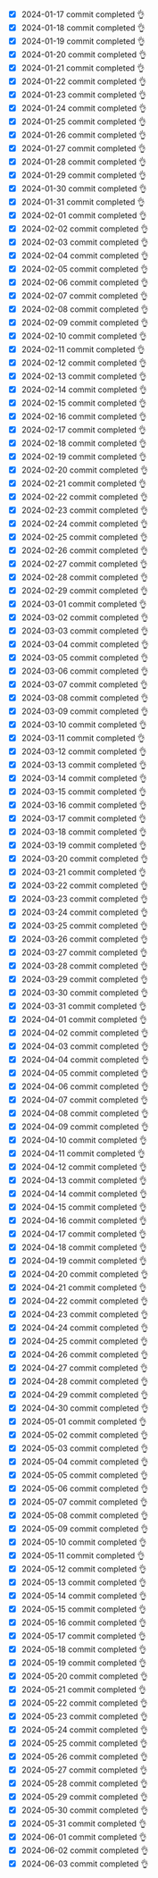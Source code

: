 - [x] 2024-01-17 commit completed 👌
- [x] 2024-01-18 commit completed 👌
- [x] 2024-01-19 commit completed 👌
- [x] 2024-01-20 commit completed 👌
- [x] 2024-01-21 commit completed 👌
- [x] 2024-01-22 commit completed 👌
- [x] 2024-01-23 commit completed 👌
- [x] 2024-01-24 commit completed 👌
- [x] 2024-01-25 commit completed 👌
- [x] 2024-01-26 commit completed 👌
- [x] 2024-01-27 commit completed 👌
- [x] 2024-01-28 commit completed 👌
- [x] 2024-01-29 commit completed 👌
- [x] 2024-01-30 commit completed 👌
- [x] 2024-01-31 commit completed 👌
- [x] 2024-02-01 commit completed 👌
- [x] 2024-02-02 commit completed 👌
- [x] 2024-02-03 commit completed 👌
- [x] 2024-02-04 commit completed 👌
- [x] 2024-02-05 commit completed 👌
- [x] 2024-02-06 commit completed 👌
- [x] 2024-02-07 commit completed 👌
- [x] 2024-02-08 commit completed 👌
- [x] 2024-02-09 commit completed 👌
- [x] 2024-02-10 commit completed 👌
- [x] 2024-02-11 commit completed 👌
- [x] 2024-02-12 commit completed 👌
- [x] 2024-02-13 commit completed 👌
- [x] 2024-02-14 commit completed 👌
- [x] 2024-02-15 commit completed 👌
- [x] 2024-02-16 commit completed 👌
- [x] 2024-02-17 commit completed 👌
- [x] 2024-02-18 commit completed 👌
- [x] 2024-02-19 commit completed 👌
- [x] 2024-02-20 commit completed 👌
- [x] 2024-02-21 commit completed 👌
- [x] 2024-02-22 commit completed 👌
- [x] 2024-02-23 commit completed 👌
- [x] 2024-02-24 commit completed 👌
- [x] 2024-02-25 commit completed 👌
- [x] 2024-02-26 commit completed 👌
- [x] 2024-02-27 commit completed 👌
- [x] 2024-02-28 commit completed 👌
- [x] 2024-02-29 commit completed 👌
- [x] 2024-03-01 commit completed 👌
- [x] 2024-03-02 commit completed 👌
- [x] 2024-03-03 commit completed 👌
- [x] 2024-03-04 commit completed 👌
- [x] 2024-03-05 commit completed 👌
- [x] 2024-03-06 commit completed 👌
- [x] 2024-03-07 commit completed 👌
- [x] 2024-03-08 commit completed 👌
- [x] 2024-03-09 commit completed 👌
- [x] 2024-03-10 commit completed 👌
- [x] 2024-03-11 commit completed 👌
- [x] 2024-03-12 commit completed 👌
- [x] 2024-03-13 commit completed 👌
- [x] 2024-03-14 commit completed 👌
- [x] 2024-03-15 commit completed 👌
- [x] 2024-03-16 commit completed 👌
- [x] 2024-03-17 commit completed 👌
- [x] 2024-03-18 commit completed 👌
- [x] 2024-03-19 commit completed 👌
- [x] 2024-03-20 commit completed 👌
- [x] 2024-03-21 commit completed 👌
- [x] 2024-03-22 commit completed 👌
- [x] 2024-03-23 commit completed 👌
- [x] 2024-03-24 commit completed 👌
- [x] 2024-03-25 commit completed 👌
- [x] 2024-03-26 commit completed 👌
- [x] 2024-03-27 commit completed 👌
- [x] 2024-03-28 commit completed 👌
- [x] 2024-03-29 commit completed 👌
- [x] 2024-03-30 commit completed 👌
- [x] 2024-03-31 commit completed 👌
- [x] 2024-04-01 commit completed 👌
- [x] 2024-04-02 commit completed 👌
- [x] 2024-04-03 commit completed 👌
- [x] 2024-04-04 commit completed 👌
- [x] 2024-04-05 commit completed 👌
- [x] 2024-04-06 commit completed 👌
- [x] 2024-04-07 commit completed 👌
- [x] 2024-04-08 commit completed 👌
- [x] 2024-04-09 commit completed 👌
- [x] 2024-04-10 commit completed 👌
- [x] 2024-04-11 commit completed 👌
- [x] 2024-04-12 commit completed 👌
- [x] 2024-04-13 commit completed 👌
- [x] 2024-04-14 commit completed 👌
- [x] 2024-04-15 commit completed 👌
- [x] 2024-04-16 commit completed 👌
- [x] 2024-04-17 commit completed 👌
- [x] 2024-04-18 commit completed 👌
- [x] 2024-04-19 commit completed 👌
- [x] 2024-04-20 commit completed 👌
- [x] 2024-04-21 commit completed 👌
- [x] 2024-04-22 commit completed 👌
- [x] 2024-04-23 commit completed 👌
- [x] 2024-04-24 commit completed 👌
- [x] 2024-04-25 commit completed 👌
- [x] 2024-04-26 commit completed 👌
- [x] 2024-04-27 commit completed 👌
- [x] 2024-04-28 commit completed 👌
- [x] 2024-04-29 commit completed 👌
- [x] 2024-04-30 commit completed 👌
- [x] 2024-05-01 commit completed 👌
- [x] 2024-05-02 commit completed 👌
- [x] 2024-05-03 commit completed 👌
- [x] 2024-05-04 commit completed 👌
- [x] 2024-05-05 commit completed 👌
- [x] 2024-05-06 commit completed 👌
- [x] 2024-05-07 commit completed 👌
- [x] 2024-05-08 commit completed 👌
- [x] 2024-05-09 commit completed 👌
- [x] 2024-05-10 commit completed 👌
- [x] 2024-05-11 commit completed 👌
- [x] 2024-05-12 commit completed 👌
- [x] 2024-05-13 commit completed 👌
- [x] 2024-05-14 commit completed 👌
- [x] 2024-05-15 commit completed 👌
- [x] 2024-05-16 commit completed 👌
- [x] 2024-05-17 commit completed 👌
- [x] 2024-05-18 commit completed 👌
- [x] 2024-05-19 commit completed 👌
- [x] 2024-05-20 commit completed 👌
- [x] 2024-05-21 commit completed 👌
- [x] 2024-05-22 commit completed 👌
- [x] 2024-05-23 commit completed 👌
- [x] 2024-05-24 commit completed 👌
- [x] 2024-05-25 commit completed 👌
- [x] 2024-05-26 commit completed 👌
- [x] 2024-05-27 commit completed 👌
- [x] 2024-05-28 commit completed 👌
- [x] 2024-05-29 commit completed 👌
- [x] 2024-05-30 commit completed 👌
- [x] 2024-05-31 commit completed 👌
- [x] 2024-06-01 commit completed 👌
- [x] 2024-06-02 commit completed 👌
- [x] 2024-06-03 commit completed 👌
